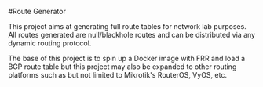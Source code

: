 #Route Generator

This project aims at generating full route tables for network lab purposes. All routes generated are null/blackhole routes and can be distributed via any dynamic routing protocol.

The base of this project is to spin up a Docker image with FRR and load a BGP route table but this project may also be expanded to other routing platforms such as but not limited to Mikrotik's RouterOS, VyOS, etc.
